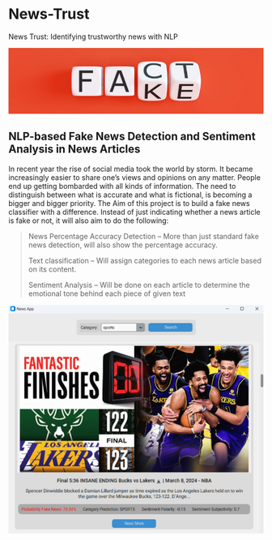 # News-Trust
News Trust: Identifying trustworthy news with NLP

![](/assets/fakeFact.png)

## NLP-based Fake News Detection and Sentiment Analysis in News Articles

In recent year the rise of social media took the world by storm. It became increasingly easier to share one’s views and opinions on any matter. People end up getting bombarded with all kinds of information. The need to distinguish between what is accurate and what is fictional, is becoming a bigger and bigger priority. The Aim of this project is to build a fake news classifier with a difference. Instead of just indicating whether a news article is fake or not, it will also aim to do the following:

> News Percentage Accuracy Detection – More than just standard fake news detection, will also show the percentage accuracy.
> 
> Text classification – Will assign categories to each news article based on its content.
> 
> Sentiment Analysis – Will be done on each article to determine the emotional tone behind each piece of given text

![](/assets/fake_news.png)
